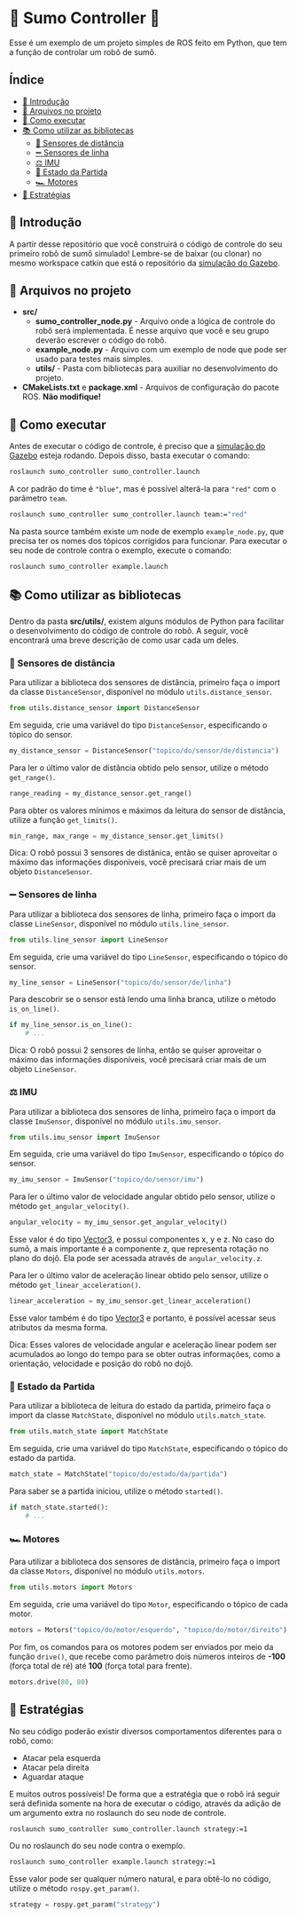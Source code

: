 # 🤼 Sumo Controller 🤖

Esse é um exemplo de um projeto simples de ROS feito em Python, que tem a função de controlar um robô de sumô.

## Índice<!-- omit in toc -->

- [🎈 Introdução](#-introdução)
- [📂 Arquivos no projeto](#-arquivos-no-projeto)
- [🔨 Como executar](#-como-executar)
- [📚 Como utilizar as bibliotecas](#-como-utilizar-as-bibliotecas)
  - [🔦 Sensores de distância](#-sensores-de-distância)
  - [➖ Sensores de linha](#-sensores-de-linha)
  - [⚖️ IMU](#-imu)
  - [🚦 Estado da Partida](#-estado-da-partida)
  - [🏎️ Motores](#️-motores)
- [📖 Estratégias](#-estratégias)

## 🎈 Introdução

A partir desse repositório que você construirá o código de controle do seu primeiro robô de sumô simulado! Lembre-se de baixar (ou clonar) no mesmo workspace catkin que está o repositório da [simulação do Gazebo](https://github.com/ps-thunderatz/sumo_simulation).

## 📂 Arquivos no projeto

- **src/**
  - **sumo_controller_node.py** - Arquivo onde a lógica de controle do robô será implementada. É nesse arquivo que você e seu grupo deverão escrever o código do robô.
  - **example_node.py** - Arquivo com um exemplo de node que pode ser usado para testes mais simples.
  - **utils/** - Pasta com bibliotecas para auxiliar no desenvolvimento do projeto.
- **CMakeLists.txt** e **package.xml** - Arquivos de configuração do pacote ROS. **Não modifique!**

## 🔨 Como executar

Antes de executar o código de controle, é preciso que a [simulação do Gazebo](https://github.com/ps-thunderatz/sumo_simulation) esteja rodando. Depois disso, basta executar o comando:

```bash
roslaunch sumo_controller sumo_controller.launch
```

A cor padrão do time é `"blue"`, mas é possível alterá-la para `"red"` com o parâmetro `team`.

```bash
roslaunch sumo_controller sumo_controller.launch team:="red"
```

Na pasta source também existe um node de exemplo `example_node.py`, que precisa ter os nomes dos tópicos corrigidos para funcionar. Para executar o seu node de controle contra o exemplo, execute o comando:

```bash
roslaunch sumo_controller example.launch
```

## 📚 Como utilizar as bibliotecas

Dentro da pasta **src/utils/**, existem alguns módulos de Python para facilitar o desenvolvimento do código de controle do robô. A seguir, você encontrará uma breve descrição de como usar cada um deles.

### 🔦 Sensores de distância

Para utilizar a biblioteca dos sensores de distância, primeiro faça o import da classe `DistanceSensor`, disponível no módulo `utils.distance_sensor`.

```python
from utils.distance_sensor import DistanceSensor
```

Em seguida, crie uma variável do tipo `DistanceSensor`, especificando o tópico do sensor.

```python
my_distance_sensor = DistanceSensor("topico/do/sensor/de/distancia")
```

Para ler o último valor de distância obtido pelo sensor, utilize o método `get_range()`.

```python
range_reading = my_distance_sensor.get_range()
```

Para obter os valores mínimos e máximos da leitura do sensor de distância, utilize a função `get_limits()`.

```python
min_range, max_range = my_distance_sensor.get_limits()
```

Dica: O robô possui 3 sensores de distânica, então se quiser aproveitar o máximo das informações disponíveis, você precisará criar mais de um objeto `DistanceSensor`.

### ➖ Sensores de linha

Para utilizar a biblioteca dos sensores de linha, primeiro faça o import da classe `LineSensor`, disponível no módulo `utils.line_sensor`.

```python
from utils.line_sensor import LineSensor
```

Em seguida, crie uma variável do tipo `LineSensor`, especificando o tópico do sensor.

```python
my_line_sensor = LineSensor("topico/do/sensor/de/linha")
```

Para descobrir se o sensor está lendo uma linha branca, utilize o método `is_on_line()`.

```python
if my_line_sensor.is_on_line():
    # ...
```

Dica: O robô possui 2 sensores de linha, então se quiser aproveitar o máximo das informações disponíveis, você precisará criar mais de um objeto `LineSensor`.

### ⚖️ IMU

Para utilizar a biblioteca dos sensores de linha, primeiro faça o import da classe `ImuSensor`, disponível no módulo `utils.imu_sensor`.

```python
from utils.imu_sensor import ImuSensor
```

Em seguida, crie uma variável do tipo `ImuSensor`, especificando o tópico do sensor.

```python
my_imu_sensor = ImuSensor("topico/do/sensor/imu")
```

Para ler o último valor de velocidade angular obtido pelo sensor, utilize o método `get_angular_velocity()`.

```python
angular_velocity = my_imu_sensor.get_angular_velocity()
```

Esse valor é do tipo [Vector3](http://docs.ros.org/en/noetic/api/geometry_msgs/html/msg/Vector3.html), e possuí componentes x, y e z. No caso do sumô, a mais importante é a componente z, que representa rotação no plano do dojô. Ela pode ser acessada através de `angular_velocity.z`.


Para ler o último valor de aceleração linear obtido pelo sensor, utilize o método `get_linear_acceleration()`.

```python
linear_acceleration = my_imu_sensor.get_linear_acceleration()
```

Esse valor também é do tipo [Vector3](http://docs.ros.org/en/noetic/api/geometry_msgs/html/msg/Vector3.html) e portanto, é possível acessar seus atributos da mesma forma.

Dica: Esses valores de velocidade angular e aceleração linear podem ser acumulados ao longo do tempo para se obter outras informações, como a orientação, velocidade e posição do robô no dojô.

### 🚦 Estado da Partida

Para utilizar a biblioteca de leitura do estado da partida, primeiro faça o import da classe `MatchState`, disponível no módulo `utils.match_state`.

```python
from utils.match_state import MatchState
```

Em seguida, crie uma variável do tipo `MatchState`, especificando o tópico do estado da partida.

```python
match_state = MatchState("topico/do/estado/da/partida")
```

Para saber se a partida iniciou, utilize o método `started()`.

```python
if match_state.started():
    # ...
```

### 🏎️ Motores

Para utilizar a biblioteca dos sensores de distância, primeiro faça o import da classe `Motors`, disponível no módulo `utils.motors`.

```python
from utils.motors import Motors
```

Em seguida, crie uma variável do tipo `Motor`, especificando o tópico de cada motor.

```python
motors = Motors("topico/do/motor/esquerdo", "topico/do/motor/direito")
```

Por fim, os comandos para os motores podem ser enviados por meio da função `drive()`, que recebe como parâmetro dois números inteiros de **-100** (força total de ré) até **100** (força total para frente).

```python
motors.drive(80, 80)
```

## 📖 Estratégias

No seu código poderão existir diversos comportamentos diferentes para o robô, como: 
- Atacar pela esquerda
- Atacar pela direita
- Aguardar ataque

E muitos outros possíveis! De forma que a estratégia que o robô irá seguir será definida somente na hora de executar o código, através da adição de um argumento extra no roslaunch do seu node de controle.

```bash
roslaunch sumo_controller sumo_controller.launch strategy:=1
```

Ou no roslaunch do seu node contra o exemplo.

```bash
roslaunch sumo_controller example.launch strategy:=1
```

Esse valor pode ser qualquer número natural, e para obtê-lo no código, utilize o método `rospy.get_param()`.

```python
strategy = rospy.get_param("strategy")
```
